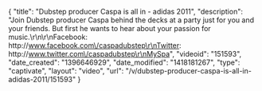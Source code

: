 {
    "title": "Dubstep producer Caspa is all in - adidas 2011",
    "description": "Join Dubstep producer Caspa behind the decks at a party just for you and your friends. But first he wants to hear about your passion for music.\r\n\r\nFacebook:   http:\/\/www.facebook.com\/caspadubstep\r\nTwitter:        http:\/\/www.twitter.com\/caspadubstep\r\nMySpa",
    "videoid": "151593",
    "date_created": "1396646929",
    "date_modified": "1418181267",
    "type": "captivate",
    "layout": "video",
    "url": "\/v\/dubstep-producer-caspa-is-all-in-adidas-2011\/151593"
}